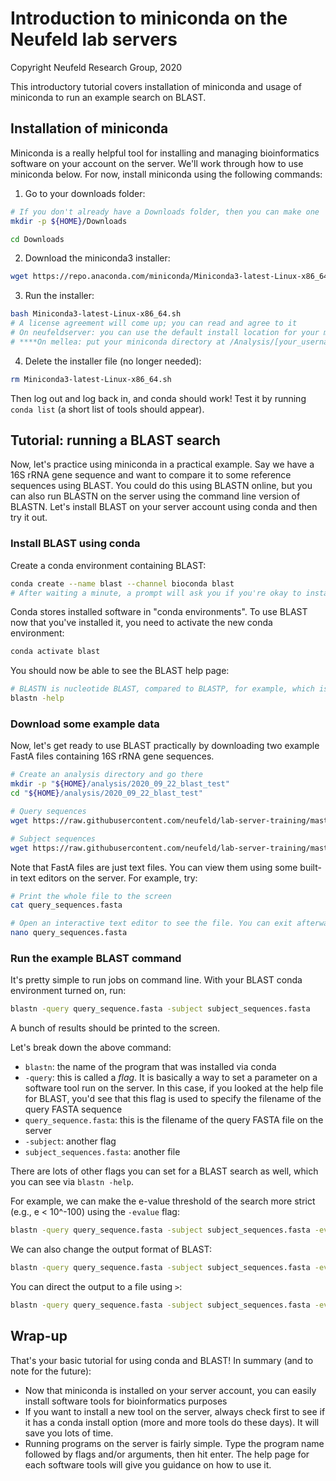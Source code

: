 # Introduction to miniconda on the Neufeld lab servers
Copyright Neufeld Research Group, 2020

This introductory tutorial covers installation of miniconda and usage of miniconda to run an example search on BLAST.

## Installation of miniconda
Miniconda is a really helpful tool for installing and managing bioinformatics software on your account on the server. We'll work through how to use miniconda below. For now, install miniconda using the following commands:

1. Go to your downloads folder:
```bash
# If you don't already have a Downloads folder, then you can make one
mkdir -p ${HOME}/Downloads

cd Downloads
```

2. Download the miniconda3 installer:
```bash
wget https://repo.anaconda.com/miniconda/Miniconda3-latest-Linux-x86_64.sh
```

3. Run the installer:
```bash
bash Miniconda3-latest-Linux-x86_64.sh
# A license agreement will come up; you can read and agree to it
# On neufeldserver: you can use the default install location for your miniconda directory
# ****On mellea: put your miniconda directory at /Analysis/[your_username]/miniconda3
```

4. Delete the installer file (no longer needed):
```bash
rm Miniconda3-latest-Linux-x86_64.sh
```

Then log out and log back in, and conda should work! Test it by running `conda list` (a short list of tools should appear).


## Tutorial: running a BLAST search
Now, let's practice using miniconda in a practical example. Say we have a 16S rRNA gene sequence and want to compare it to some reference sequences using BLAST. 
You could do this using BLASTN online, but you can also run BLASTN on the server using the command line version of BLASTN. 
Let's install BLAST on your server account using conda and then try it out.


### Install BLAST using conda
Create a conda environment containing BLAST:
```bash
conda create --name blast --channel bioconda blast
# After waiting a minute, a prompt will ask you if you're okay to install some packages to get blast. Type 'y' and hit enter to agree. Then BLAST will install.
```

Conda stores installed software in "conda environments". To use BLAST now that you've installed it, you need to activate the new conda environment:
```bash
conda activate blast
```

You should now be able to see the BLAST help page:
```bash
# BLASTN is nucleotide BLAST, compared to BLASTP, for example, which is for proteins:
blastn -help
```

### Download some example data
Now, let's get ready to use BLAST practically by downloading two example FastA files containing 16S rRNA gene sequences.

```bash
# Create an analysis directory and go there
mkdir -p "${HOME}/analysis/2020_09_22_blast_test"
cd "${HOME}/analysis/2020_09_22_blast_test"

# Query sequences
wget https://raw.githubusercontent.com/neufeld/lab-server-training/master/tutorials/conda/query_sequence.fasta

# Subject sequences
wget https://raw.githubusercontent.com/neufeld/lab-server-training/master/tutorials/conda/subject_sequences.fasta
```

Note that FastA files are just text files. You can view them using some built-in text editors on the server. For example, try:
```bash
# Print the whole file to the screen
cat query_sequences.fasta

# Open an interactive text editor to see the file. You can exit afterwards by pressing control + x.
nano query_sequences.fasta
```

### Run the example BLAST command

It's pretty simple to run jobs on command line. With your BLAST conda environment turned on, run:
```bash
blastn -query query_sequence.fasta -subject subject_sequences.fasta
```
A bunch of results should be printed to the screen.


Let's break down the above command:
- `blastn`: the name of the program that was installed via conda
- `-query`: this is called a *flag*. It is basically a way to set a parameter on a software tool run on the server. In this case, if you looked at the help file for BLAST, you'd see that this flag is used to specify the filename of the query FASTA sequence
- `query_sequence.fasta`: this is the filename of the query FASTA file on the server
- `-subject`: another flag
- `subject_sequences.fasta`: another file

There are lots of other flags you can set for a BLAST search as well, which you can see via `blastn -help`.

For example, we can make the e-value threshold of the search more strict (e.g., e < 10^-100) using the `-evalue` flag:
```bash
blastn -query query_sequence.fasta -subject subject_sequences.fasta -evalue 1e-100
```

We can also change the output format of BLAST:
```bash
blastn -query query_sequence.fasta -subject subject_sequences.fasta -evalue 1e-100 -outfmt "6 qseqid sseqid pident evalue qcovhsp bitscore"
```

You can direct the output to a file using `>`:
```bash
blastn -query query_sequence.fasta -subject subject_sequences.fasta -evalue 1e-100 -outfmt "6 qseqid sseqid pident evalue qcovhsp bitscore" > blastn_results.tsv
```

## Wrap-up
That's your basic tutorial for using conda and BLAST! In summary (and to note for the future):
- Now that miniconda is installed on your server account, you can easily install software tools for bioinformatics purposes
- If you want to install a new tool on the server, always check first to see if it has a conda install option (more and more tools do these days). It will save you lots of time.
- Running programs on the server is fairly simple. Type the program name followed by flags and/or arguments, then hit enter. The help page for each software tools will give you guidance on how to use it.
